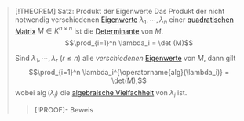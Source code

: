 > [!THEOREM] Satz: Produkt der Eigenwerte
> Das Produkt der nicht notwendig verschiedenen [Eigenwerte](Eigenwert.md) $\lambda_1,\cdots,\lambda_n$ einer [quadratischen Matrix](../Quadratische%20Matrix.md) $M\in K^{n\times n}$ ist die [Determinante](../../Determinanten/Determinante.md) von $M$.
> $$\prod_{i=1}^n \lambda_i = \det (M)$$
> 
> Sind $\lambda_1,\cdots,\lambda_r$ ($r\le n$) alle *verschiedenen* [Eigenwerte](Eigenwert.md) von $M$, dann gilt
> $$\prod_{i=1}^n \lambda_i^{\operatorname{alg}(\lambda_i)} = \det(M),$$
> wobei $\operatorname{alg}(\lambda_i)$ die [algebraische Vielfachheit](Eigenschaften%20des%20charakteristischen%20Polynoms.md) von $\lambda_i$ ist.
> > [!PROOF]- Beweis
